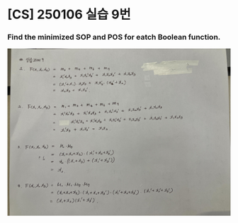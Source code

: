 # [CS] 250106 실습 9번

### Find the minimized SOP and POS for eatch Boolean function.

![9](/images/9.jpg)
